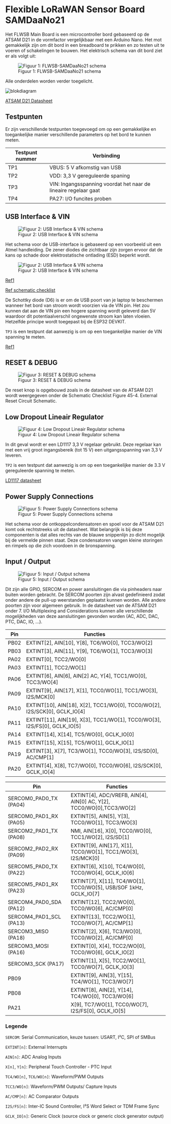  # Flexible LoRaWAN Sensor Board SAMDaaNo21

Het FLWSB Main Board is een microcontroller bord gebaseerd op de ATSAM D21 in de vormfactor vergelijkbaar met een Arduino Nano. Het mot gemakkelijk zijn om dit bord in een breadboard te prikken en zo testen uit te voeren of schakelingen te bouwen. Het elektrisch schema van dit bord ziet er als volgt uit:

<figure>
<img src="./assets/FLWSB-SAMDaaNo21.svg" alt="Figuur 1: FLWSB-SAMDaaNo21 schema"/>
<figcaption >Figuur 1: FLWSB-SAMDaaNo21 schema</figcaption>
</figure>
Alle onderdelen worden verder toegelicht.

![blokdiagram](assets/blokdiagram.svg)

[ATSAM D21 Datasheet](https://ww1.microchip.com/downloads/en/DeviceDoc/SAM-D21DA1-Family-Data-Sheet-DS40001882G.pdf)

## Testpunten

Er zijn verschillende testpunten toegevoegd om op een gemakkelijke en toegankelijke manier verschillende parameters op het bord te kunnen meten.

| Testpunt nummer | Verbinding                                                   |
| --------------- | ------------------------------------------------------------ |
| TP1             | VBUS: 5 V afkomstig van USB                                  |
| TP2             | VDD: 3,3 V gereguleerde spaning                              |
| TP3             | VIN: Ingangsspanning voordat het naar de lineaire regelaar gaat |
| TP4             | PA27: I/O funcites proben                                    |



## USB Interface & VIN

<figure>
<img src="./assets/usb-vin.svg" alt="Figuur 2: USB Interface & VIN schema"/>
<figcaption >Figuur 2: USB Interface & VIN schema</figcaption>
</figure>
Het schema voor de USB-interface is gebaseerd op een voorbeeld uit een Atmel handleiding. De zener diodes die zichtbaar zijn zorgen ervoor dat de kans op schade door elektrostatische ontlading (ESD) beperkt wordt. 

<figure>
<img src="./assets/usb-voorbeeld.svg" alt="Figuur 2: USB Interface & VIN schema"/>
<figcaption >Figuur 2: USB Interface & VIN schema</figcaption>
</figure>

[Ref1](https://ww1.microchip.com/downloads/en/DeviceDoc/Atmel-42261-SAM-D21-USB_Application-Note_AT06475.pdf)

[Ref schematic checklist](https://ww1.microchip.com/downloads/en/DeviceDoc/SAM-D21DA1-Family-Data-Sheet-DS40001882G.pdf#_OPENTOPIC_TOC_PROCESSING_d10240e380866)



De Schottky diode (D6) is er om de USB poort van je laptop te beschermen wanneer het bord van stroom wordt voorzien via de VIN pin. Het zou kunnen dat aan de VIN pin een hogere spanning wordt geleverd dan 5V waardoor dit potentiaalverschil ongewenste stroom kan laten vloeien. Hetzelfde principe wordt toegepast bij de ESP32 DEVKIT.

`TP3` is een testpunt dat aanwezig is om op een toegankelijke manier de VIN spanning te meten.

[Ref1](https://dl.espressif.com/dl/schematics/esp32_devkitc_v4-sch-20180607a.pdf)




## RESET & DEBUG

<figure>
<img src="./assets/reset-debug.svg" alt="Figuur 3: RESET & DEBUG schema"/>
<figcaption >Figuur 3: RESET & DEBUG schema</figcaption>
</figure>
De reset knop is opgebouwd zoals in de datasheet van de ATSAM D21 wordt weergegeven onder de Schematic Checklist Figure 45-4. External Reset Circuit Schematic.



## Low Dropout Lineair Regulator

<figure>
<img src="./assets/ldo.svg" alt="Figuur 4: Low Dropout Lineair Regulator schema"/>
<figcaption >Figuur 4: Low Dropout Lineair Regulator schema</figcaption>
</figure>
In dit geval wordt er een LD1117 3,3 V regelaar gebruikt. Deze regelaar kan met een vrij groot ingangsbereik (tot 15 V) een uitgangsspanning van 3,3 V leveren. 

`TP2` is een testpunt dat aanwezig is om op een toegankelijke manier de 3.3 V gereguleerde spanning te meten.

[LD1117 datasheet](https://www.st.com/resource/en/datasheet/ld1117.pdf)

## Power Supply Connections

<figure>
<img src="./assets/power.svg" alt="Figuur 5: Power Supply Connections schema"/>
<figcaption >Figuur 5: Power Supply Connections schema</figcaption>
</figure>
Het schema voor de ontkoppelcondensatoren en spoel voor de ATSAM D21 komt ook rechtstreeks uit de datasheet. Wat belangrijk is bij deze componenten is dat alles rechts van de blauwe snippenlijn zo dicht mogelijk bij de vermelde pinnen staat. Deze condensatoren vangen kleine storingen en rimpels op die zich voordoen in de bronspanning.

## Input / Output

<figure>
<img src="./assets/input-output.svg" alt="Figuur 5:  Input / Output schema"/>
<figcaption >Figuur 5:  Input / Output schema</figcaption>
</figure>
Dit zijn alle GPIO, SERCOM en power aansluitingen die via pinheaders naar buiten worden gebracht. De SERCOM poorten zijn alvast gedefinieerd zodat onder andere de pull-up weerstanden geplaatst kunnen worden. Alle andere poorten zijn voor algemeen gebruik. In de datasheet van de ATSAM D21 onder 7. I/O Multiplexing and Considerations kunnen alle verschillende mogelijkheden van deze aansluitingen gevonden worden (AC, ADC, DAC, PTC, DAC, IO, ...). 

| Pin  | Functies                                                     |
| ---- | ------------------------------------------------------------ |
| PB02 | EXTINT[2], AIN[10], Y[8], TC6/WO[0], TCC3/WO[2]              |
| PB03 | EXTINT[3], AIN[11], Y[9], TC6/WO[1], TCC3/WO[3]              |
| PA02 | EXTINT[0], TCC2/WO[0]                                        |
| PA03 | EXTINT[1], TCC2/WO[1]                                        |
| PA06 | EXTINT[6], AIN[6], AIN[2] AC, Y[4], TCC1/WO[0], TCC3/WO[4]   |
| PA09 | EXTINT[9], AIN[17], X[1], TCC0/WO[1], TCC1/WO[3], I2S/MCK[0] |
| PA10 | EXTINT[10], AIN[18], X[2], TCC1/WO[0], TCC0/WO[2], I2S/SCK[0], GCLK_IO[4] |
| PA11 | EXTINT[11], AIN[19], X[3], TCC1/WO[1], TCC0/WO[3], I2S/FS[0], GCLK_IO[5] |
| PA14 | EXTINT[14], X[14], TC5/WO[0], GCLK_IO[0]                     |
| PA15 | EXTINT[15], X[15], TC5/WO[1], GCLK_IO[1]                     |
| PA19 | EXTINT[3], X[7], TC3/WO[1], TCC0/WO[3], I2S/SD[0], AC/CMP[1] |
| PA20 | EXTINT[4], X[8], TC7/WO[0], TCC0/WO[6], I2S/SCK[0], GCLK_IO[4] |


| Pin                     | Functies                                                     |
| ----------------------- | ------------------------------------------------------------ |
| SERCOM0_PAD0_TX (PA04)  | EXTINT[4], ADC/VREFB, AIN[4], AIN[0] AC, Y[2], TCC0/WO[0],TCC3/WO[2] |
| SERCOM0_PAD1_RX (PA05)  | EXTINT[5], AIN[5], Y[3], TCC0/WO[1], TCC3/WO[3]              |
| SERCOM2_PAD1_TX (PA08)  | NMI, AIN[16], X[0], TCC0/WO[0], TCC1/WO[2], I2S/SD[1]        |
| SERCOM2_PAD2_RX (PA09)  | EXTINT[9], AIN[17], X[1], TCC0/WO[1], TCC1/WO[3], I2S/MCK[0] |
| SERCOM5_PAD0_TX (PA22)  | EXTINT[6], X[10], TC4/WO[0], TCC0/WO[4], GCLK_IO[6]          |
| SERCOM5_PAD1_RX (PA23)  | EXTINT[7], X[11], TC4/WO[1], TCC0/WO[5], USB/SOF 1kHz, GCLK_IO[7] |
| SERCOM4_PAD0_SDA (PA12) | EXTINT[12], TCC2/WO[0], TCC0/WO[6], AC/CMP[0]                |
| SERCOM4_PAD1_SCL (PA13) | EXTINT[13], TCC2/WO[1], TCC0/WO[7], AC/CMP[1]                |
| SERCOM3_MISO (PA18)     | EXTINT[2], X[6], TC3/WO[0], TCC0/WO[2], AC/CMP[0]            |
| SERCOM3_MOSI (PA16)     | EXTINT[0], X[4], TCC2/WO[0], TCC0/WO[6], GCLK_IO[2]          |
| SERCOM3_SCK (PA17)      | EXTINT[1], X[5], TCC2/WO[1], TCC0/WO[7], GCLK_IO[3]          |
| PB09                    | EXTINT[9], AIN[3], Y[15], TC4/WO[1], TCC3/WO[7]              |
| PB08                    | EXTINT[8], AIN[2], Y[14], TC4/WO[0], TCC3/WO[6]              |
| PA21                    | X[9], TC7/WO[1], TCC0/WO[7], I2S/FS[0], GCLK_IO[5]           |

### Legende

`SERCOM`: Serial Communication, keuze tussen: USART, I²C, SPI of SMBus

`EXTINT[n]`: External Interrupts

`AIN[n]`: ADC Analog Inputs

`X[n]`, `Y[n]`: Peripheral Touch Controller - PTC Input

`TC4/WO[n]`, `TC6/WO[n]`: Waveform/PWM Outputs

`TCC3/WO[n]`: Waveform/PWM Outputs/ Capture Inputs 

`AC/CMP[n]`: AC Comparator Outputs

`I2S/FS[n]`: Inter-IC Sound Controller, I²S Word Select or TDM Frame Sync

`GCLK_IO[n]`: Generic Clock (source clock or generic clock generator output)


